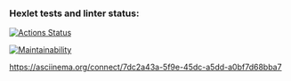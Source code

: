 ### Hexlet tests and linter status:
[![Actions Status](https://github.com/AnNikonov/php-project-45/actions/workflows/hexlet-check.yml/badge.svg)](https://github.com/AnNikonov/php-project-45/actions)

[![Maintainability](https://api.codeclimate.com/v1/badges/7b3c93b95b00184f0e88/maintainability)](https://codeclimate.com/github/AnNikonov/php-project-45/maintainability)

https://asciinema.org/connect/7dc2a43a-5f9e-45dc-a5dd-a0bf7d68bba7